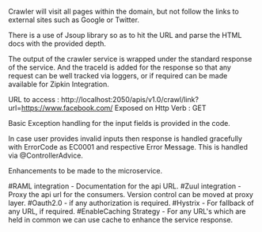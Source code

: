 Crawler will visit all pages within the domain, but not follow the links to external sites such as Google or Twitter.

There is a use of Jsoup library so as to hit the URL and parse the HTML docs with the provided depth. 

The output of the crawler service is wrapped under the standard response of the service. And the traceId is added for the response so that any request can be well tracked via loggers, or if required can be made available for Zipkin Integration.

URL to access : http://localhost:2050/apis/v1.0/crawl/link?url=https://www.facebook.com/
Exposed on Http Verb : GET

Basic Exception handling for the input fields is provided in the code.

In case user provides invalid inputs then response is handled gracefully with ErrorCode as EC0001 and respective Error Message.  This is handled via @ControllerAdvice.


Enhancements to be made to the microservice.

#RAML integration - Documentation for the api URL.
#Zuul integration - Proxy the api url for the consumers. Version control can be moved at proxy layer.
#Oauth2.0 - if any authorization is required.
#Hystrix - For fallback of any URL, if required. 
#EnableCaching Strategy - For any URL's which are held in common we can use cache to enhance the service response.
